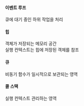#### 이벤트 루프
큐에 대기 중인 하위 작업을 처리  

#### 힙
객체가 저장되는 메모리 공간  
실행 컨텍스트는 힙에 저장된 객체를 참조  

#### 큐
비동기 함수가 일시적으로 보관되는 영역  

#### 콜 스택
실행 컨텍스트 관리하는 영역 